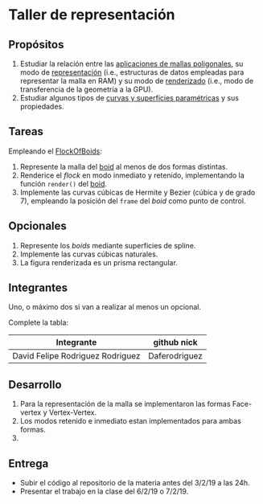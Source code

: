 # Taller de representación

## Propósitos

1. Estudiar la relación entre las [aplicaciones de mallas poligonales](https://github.com/VisualComputing/representation), su modo de [representación](https://en.wikipedia.org/wiki/Polygon_mesh) (i.e., estructuras de datos empleadas para representar la malla en RAM) y su modo de [renderizado](https://processing.org/tutorials/pshape/) (i.e., modo de transferencia de la geometría a la GPU).
2. Estudiar algunos tipos de [curvas y superficies paramétricas](https://github.com/VisualComputing/Curves) y sus propiedades.

## Tareas

Empleando el [FlockOfBoids](https://github.com/VisualComputing/frames/tree/master/examples/demos/FlockOfBoids):

1. Represente la malla del [boid](https://github.com/VisualComputing/frames/blob/master/examples/demos/FlockOfBoids/Boid.pde) al menos de dos formas distintas.
2. Renderice el _flock_ en modo inmediato y retenido, implementando la función ```render()``` del [boid](https://github.com/VisualComputing/frames/blob/master/examples/demos/FlockOfBoids/Boid.pde).
3. Implemente las curvas cúbicas de Hermite y Bezier (cúbica y de grado 7), empleando la posición del `frame` del _boid_ como punto de control.

## Opcionales

1. Represente los _boids_ mediante superficies de spline.
2. Implemente las curvas cúbicas naturales.
3. La figura renderizada es un prisma rectangular.

## Integrantes

Uno, o máximo dos si van a realizar al menos un opcional.

Complete la tabla:

| Integrante | github nick |
|------------|-------------|
|      David Felipe Rodriguez Rodriguez      |     Daferodriguez        |

## Desarrollo

1. Para la representación de la malla se implementaron las formas Face-vertex y Vertex-Vertex.
2. Los modos retenido e inmediato estan implementados para ambas formas.
3. 

## Entrega

* Subir el código al repositorio de la materia antes del 3/2/19 a las 24h.
* Presentar el trabajo en la clase del 6/2/19 o 7/2/19.
